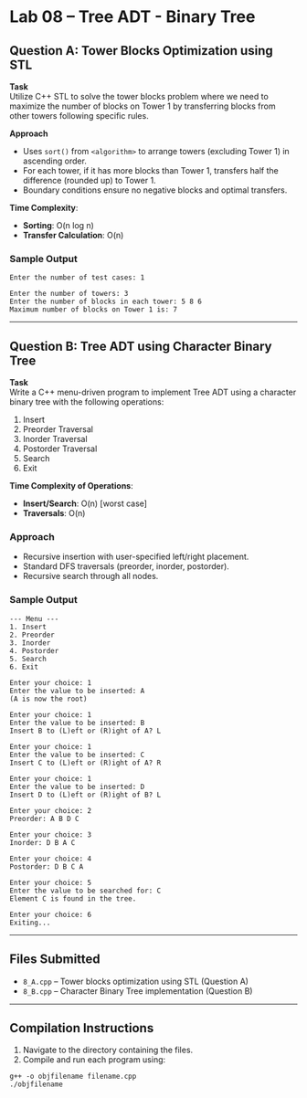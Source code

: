 # Lab 08 – Tree ADT - Binary Tree

## Question A: Tower Blocks Optimization using STL

**Task**  
Utilize C++ STL to solve the tower blocks problem where we need to maximize the number of blocks on Tower 1 by transferring blocks from other towers following specific rules.

**Approach**  
- Uses `sort()` from `<algorithm>` to arrange towers (excluding Tower 1) in ascending order.
- For each tower, if it has more blocks than Tower 1, transfers half the difference (rounded up) to Tower 1.
- Boundary conditions ensure no negative blocks and optimal transfers.

**Time Complexity**:  
- **Sorting**: O(n log n)  
- **Transfer Calculation**: O(n)  

### Sample Output  

```
Enter the number of test cases: 1

Enter the number of towers: 3
Enter the number of blocks in each tower: 5 8 6
Maximum number of blocks on Tower 1 is: 7
```

---

## Question B: Tree ADT using Character Binary Tree  

**Task**  
Write a C++ menu-driven program to implement Tree ADT using a character binary tree with the following operations:  

1. Insert  
2. Preorder Traversal  
3. Inorder Traversal  
4. Postorder Traversal  
5. Search  
6. Exit  

**Time Complexity of Operations**:  
- **Insert/Search**: O(n) [worst case]  
- **Traversals**: O(n)  

### Approach  
- Recursive insertion with user-specified left/right placement.  
- Standard DFS traversals (preorder, inorder, postorder).  
- Recursive search through all nodes.  

### Sample Output  

```
--- Menu ---  
1. Insert  
2. Preorder  
3. Inorder  
4. Postorder  
5. Search  
6. Exit  

Enter your choice: 1
Enter the value to be inserted: A
(A is now the root)

Enter your choice: 1
Enter the value to be inserted: B
Insert B to (L)eft or (R)ight of A? L

Enter your choice: 1
Enter the value to be inserted: C
Insert C to (L)eft or (R)ight of A? R

Enter your choice: 1
Enter the value to be inserted: D
Insert D to (L)eft or (R)ight of B? L

Enter your choice: 2
Preorder: A B D C

Enter your choice: 3
Inorder: D B A C

Enter your choice: 4
Postorder: D B C A

Enter your choice: 5
Enter the value to be searched for: C
Element C is found in the tree.

Enter your choice: 6
Exiting...
```

---

## Files Submitted  

- `8_A.cpp` – Tower blocks optimization using STL (Question A)  
- `8_B.cpp` – Character Binary Tree implementation (Question B)  

---

## Compilation Instructions  

1. Navigate to the directory containing the files.  
2. Compile and run each program using:  

```
g++ -o objfilename filename.cpp  
./objfilename  
```  
